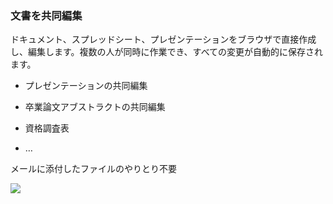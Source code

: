 ### 文書**を共同編集**

ドキュメント、スプレッドシート、プレゼンテーションをブラウザで直接作成し、編集します。複数の人が同時に作業でき、すべての変更が自動的に保存されます。

* プレゼンテーションの共同編集

* 卒業論文アブストラクトの共同編集

* 資格調査表

* …

メールに添付したファイルのやりとり不要

![](https://lh6.googleusercontent.com/2BIJigIhl_4N7o3rO2OygQTKjI6zzKnrdbUFLGweO3HBrT3S8Fg4ISBblcFEpgAhx1XJoxf4HBf1a2NLsC-TGaExWtTH9y6wwzHL5M9o4f5RznS7q9WQW-fPb__ZnwNUPy_HyLCrHoI)

